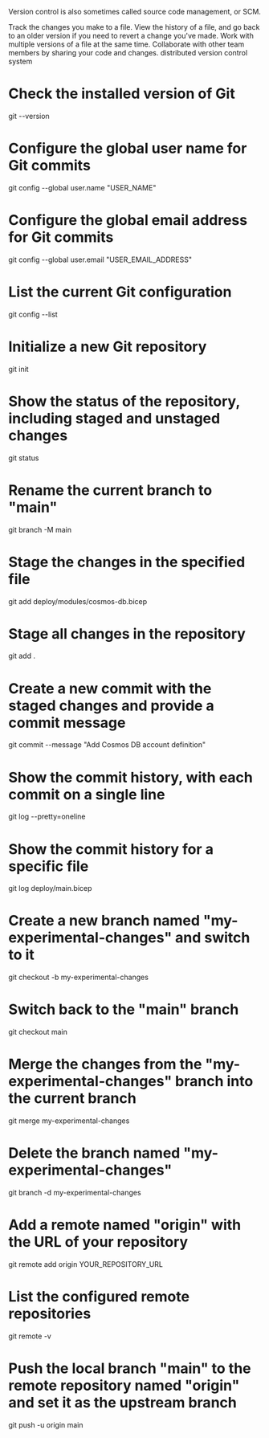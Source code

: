 Version control is also sometimes called source code management, or SCM.

Track the changes you make to a file.
View the history of a file, and go back to an older version if you need to revert a change you've made.
Work with multiple versions of a file at the same time.
Collaborate with other team members by sharing your code and changes.
distributed version control system

# Check the installed version of Git
git --version

# Configure the global user name for Git commits
git config --global user.name "USER_NAME"

# Configure the global email address for Git commits
git config --global user.email "USER_EMAIL_ADDRESS"

# List the current Git configuration
git config --list

# Initialize a new Git repository
git init

# Show the status of the repository, including staged and unstaged changes
git status

# Rename the current branch to "main"
git branch -M main

# Stage the changes in the specified file
git add deploy/modules/cosmos-db.bicep

# Stage all changes in the repository
git add .

# Create a new commit with the staged changes and provide a commit message
git commit --message "Add Cosmos DB account definition"

# Show the commit history, with each commit on a single line
git log --pretty=oneline

# Show the commit history for a specific file
git log deploy/main.bicep

# Create a new branch named "my-experimental-changes" and switch to it
git checkout -b my-experimental-changes

# Switch back to the "main" branch
git checkout main

# Merge the changes from the "my-experimental-changes" branch into the current branch
git merge my-experimental-changes

# Delete the branch named "my-experimental-changes"
git branch -d my-experimental-changes

# Add a remote named "origin" with the URL of your repository
git remote add origin YOUR_REPOSITORY_URL

# List the configured remote repositories
git remote -v

# Push the local branch "main" to the remote repository named "origin" and set it as the upstream branch
git push -u origin main